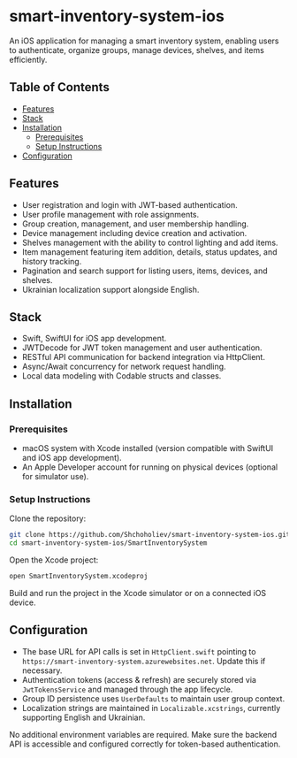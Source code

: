 # smart-inventory-system-ios  
An iOS application for managing a smart inventory system, enabling users to authenticate, organize groups, manage devices, shelves, and items efficiently.

## Table of Contents  
- [Features](#features)  
- [Stack](#stack)  
- [Installation](#installation)  
  - [Prerequisites](#prerequisites)  
  - [Setup Instructions](#setup-instructions)  
- [Configuration](#configuration)  

## Features  
- User registration and login with JWT-based authentication.  
- User profile management with role assignments.  
- Group creation, management, and user membership handling.  
- Device management including device creation and activation.  
- Shelves management with the ability to control lighting and add items.  
- Item management featuring item addition, details, status updates, and history tracking.  
- Pagination and search support for listing users, items, devices, and shelves.  
- Ukrainian localization support alongside English.  

## Stack  
- Swift, SwiftUI for iOS app development.  
- JWTDecode for JWT token management and user authentication.  
- RESTful API communication for backend integration via HttpClient.  
- Async/Await concurrency for network request handling.  
- Local data modeling with Codable structs and classes.  

## Installation  

### Prerequisites  
- macOS system with Xcode installed (version compatible with SwiftUI and iOS app development).  
- An Apple Developer account for running on physical devices (optional for simulator use).  

### Setup Instructions  
Clone the repository:  
```bash  
git clone https://github.com/Shchoholiev/smart-inventory-system-ios.git  
cd smart-inventory-system-ios/SmartInventorySystem  
```  

Open the Xcode project:  
```bash  
open SmartInventorySystem.xcodeproj  
```  

Build and run the project in the Xcode simulator or on a connected iOS device.

## Configuration  
- The base URL for API calls is set in `HttpClient.swift` pointing to `https://smart-inventory-system.azurewebsites.net`. Update this if necessary.  
- Authentication tokens (access & refresh) are securely stored via `JwtTokensService` and managed through the app lifecycle.  
- Group ID persistence uses `UserDefaults` to maintain user group context.  
- Localization strings are maintained in `Localizable.xcstrings`, currently supporting English and Ukrainian.  

No additional environment variables are required. Make sure the backend API is accessible and configured correctly for token-based authentication.
